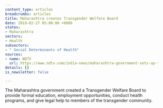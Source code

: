 ```yaml
---
content_type: articles
breadcrumbs: articles
title: Maharashtra creates Transgender Welfare Board
date: 2019-02-27 05:00:00 +0000
states:
- Maharashtra
sectors:
- Health
subsectors:
- " Social Determinants of Health"
sources:
- name: NDTV
  url: https://www.ndtv.com/india-news/maharashtra-government-sets-up-transgender-welfare-board-1998189
details: []
is_newsletter: false

---
```

The Maharashtra government created a Transgender Welfare Board to provide formal education, employment opportunities, conduct health programs, and give legal help to members of the transgender community.
